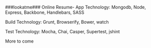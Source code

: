 ###lookatme###
Online Resume-
App Technology: Mongodb, Node, Express, Backbone, Handlebars, SASS

Build Technology: Grunt, Browserify, Bower, watch

Test Technology: Mocha, Chai, Casper, Supertest, jshint

More to come